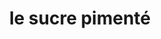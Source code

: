---
title: "le sucre pimenté"
id: tag.id
permalink: "/tags/le%20sucre%20piment%C3%A9"
videos: [1026]
---